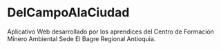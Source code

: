 # DelCampoAlaCiudad
Aplicativo Web desarrollado por los aprendices del Centro de Formación Minero Ambiental Sede El Bagre Regional Antioquia.
